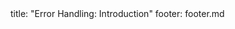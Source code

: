 <frontmatter>
title: "Error Handling: Introduction"
footer: footer.md
</frontmatter>

<include src="container-inPage-asFlat.md" boilerplate />